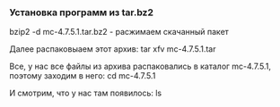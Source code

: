 ### Установка программ из tar.bz2

bzip2 -d mc-4.7.5.1.tar.bz2 - расжимаем скачанный пакет

Далее распаковыаем этот архив:
tar xfv mc-4.7.5.1.tar

Все, у нас все файлы из архива распаковались в каталог mc-4.7.5.1, поэтому заходим в него:
cd  mc-4.7.5.1

И смотрим, что у нас там появилось:
ls
